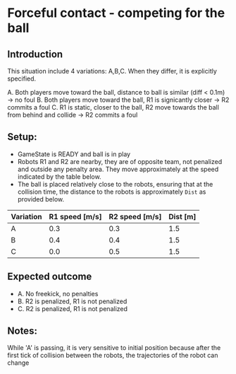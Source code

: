 # Forceful contact - competing for the ball

## Introduction

This situation include 4 variations: A,B,C. When they differ, it is explicitly
specified.

A. Both players move toward the ball, distance to ball is similar (diff < 0.1m) -> no foul
B. Both players move toward the ball, R1 is signicantly closer -> R2 commits a foul
C. R1 is static, closer to the ball, R2 move towards the ball from behind and
   collide -> R2 commits a foul

## Setup:

- GameState is READY and ball is in play
- Robots R1 and R2 are nearby, they are of opposite team, not penalized and
  outside any penalty area. They move approximately at the speed indicated by
  the table below.
- The ball is placed relatively close to the robots, ensuring that at
  the collision time, the distance to the robots is approximately `Dist` as
  provided below.
  
| Variation | R1 speed [m/s] | R2 speed [m/s] | Dist [m] |
|-----------|----------------|----------------|----------|
| A         |            0.3 |            0.3 |      1.5 |
| B         |            0.4 |            0.4 |      1.5 |
| C         |            0.0 |            0.5 |      1.5 |

## Expected outcome

- A. No freekick, no penalties
- B. R2 is penalized, R1 is not penalized
- C. R2 is penalized, R1 is not penalized

## Notes:

While 'A' is passing, it is very sensitive to initial position because after the
first tick of collision between the robots, the trajectories of the robot can
change
